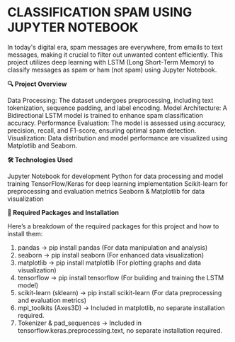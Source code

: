 # **CLASSIFICATION SPAM USING JUPYTER NOTEBOOK**


In today's digital era, spam messages are everywhere, from emails to text messages, making it crucial to filter out unwanted content efficiently. This project utilizes deep learning with LSTM (Long Short-Term Memory) to classify messages as spam or ham (not spam) using Jupyter Notebook.




**🔍 Project Overview**


Data Processing: The dataset undergoes preprocessing, including text tokenization, sequence padding, and label encoding.
Model Architecture: A Bidirectional LSTM model is trained to enhance spam classification accuracy.
Performance Evaluation: The model is assessed using accuracy, precision, recall, and F1-score, ensuring optimal spam detection.
Visualization: Data distribution and model performance are visualized using Matplotlib and Seaborn.



**🛠 Technologies Used**


Jupyter Notebook for development
Python for data processing and model training
TensorFlow/Keras for deep learning implementation
Scikit-learn for preprocessing and evaluation metrics
Seaborn & Matplotlib for data visualization




**📌 Required Packages and Installation**


Here’s a breakdown of the required packages for this project and how to install them:

1. pandas → pip install pandas (For data manipulation and analysis)
2. seaborn → pip install seaborn (For enhanced data visualization)
3. matplotlib → pip install matplotlib (For plotting graphs and data visualization)
4. tensorflow → pip install tensorflow (For building and training the LSTM model)
5. scikit-learn (sklearn) → pip install scikit-learn (For data preprocessing and evaluation metrics)
6. mpl_toolkits (Axes3D) → Included in matplotlib, no separate installation required.
7. Tokenizer & pad_sequences → Included in tensorflow.keras.preprocessing.text, no separate installation required.
